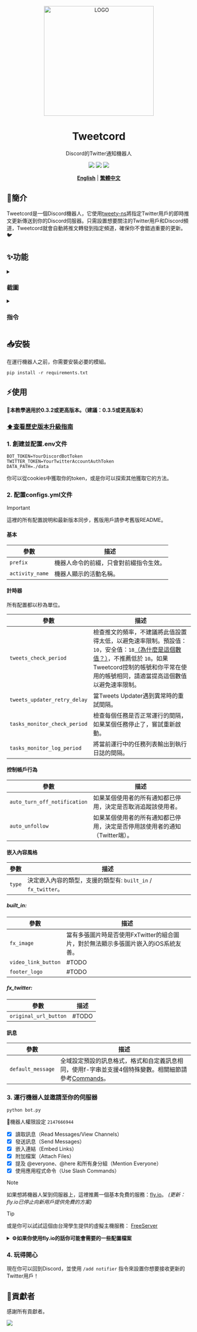 <div align="center">

<img alt="LOGO" src="https://i.imgur.com/WKXJDZL.png" width="300" height="300" />
  
# Tweetcord

Discord的Twitter通知機器人

[![](https://img.shields.io/badge/python-3.10+-blue?logo=python&logoColor=white)](https://www.python.org/downloads/)
[![](https://img.shields.io/github/v/release/Yuuzi261/Tweetcord?sort=semver)](https://github.com/Yuuzi261/Tweetcord/releases)
[![](https://img.shields.io/github/release-date/Yuuzi261/Tweetcord)](https://github.com/Yuuzi261/Tweetcord/releases)

[**English**](./README.md) | [**繁體中文**](./README_zh.md)

</div>

## 📝簡介

Tweetcord是一個Discord機器人，它使用[tweety-ns](https://github.com/mahrtayyab/tweety)將指定Twitter用戶的即時推文更新傳送到你的Discord伺服器。只需設置想要關注的Twitter用戶和Discord頻道，Tweetcord就會自動將推文轉發到指定頻道，確保你不會錯過重要的更新。🐦

## ✨功能

<details>
   <summary>

### 截圖

   </summary>
👇每當關注的用戶發布新推文時，你的伺服器也會收到通知。

![](https://i.imgur.com/SXITM0a.png)

</details>

<details>
   <summary>

### 指令

   </summary>

👉 `/add notifier` `username` `channel` | `mention` `type`

| 參數 | 類型 | 描述 |
| --------- | ----- | ----------- |
| `username` | str | 你想要開啟通知的Twitter用戶的用戶名 |
| `channel` | discord.TextChannel | 機器人發送通知的頻道 |
| `mention` | discord.Role | 通知時提及的身分組 |
| `type` | str | 設定是否啟用轉推和引用的通知 |

👉 `/remove notifier` `username` `channel`

| 參數 | 類型 | 描述 |
| --------- | ----- | ----------- |
| `username` | str | 你想要關閉通知的Twitter用戶的用戶名 |
| `channel` | discord.TextChannel | 設置為發送通知的頻道 |

👉 `/list users`

- 列出所有當前伺服器開啟通知的Twitter用戶

👉 `/sync`

- 將新Twitter帳戶的通知與資料庫同步。如果你更改了bot使用的Twitter帳戶，請使用此指令

👉 `/customize message` `username` `channel` | `default`

| 參數 | 類型 | 描述 |
| --------- | ----- | ----------- |
| `username` | str | 你想要設定自定義通知訊息的Twitter用戶的用戶名 |
| `channel` | discord.TextChannel | 機器人發送通知的頻道 |
| `default` | bool | 是否要還原至預設的設定 _(預設是false)_ |

自定義通知訊息為 `f-string` 格式，目前支援4種特別的變數可供使用，將在下面說明：

- `{action}` : 發文者的動作，包括 `tweeted`、`retweeted` 和 `quoted` _（暫不支持中文）_
- `{author}` : 發文者的顯示名稱
- `{mention}` : 發送到discord時提及的身份組
- `{url}` : 推文的連結

</details>

## 📥安裝

在運行機器人之前，你需要安裝必要的模組。

```shell
pip install -r requirements.txt
```

## ⚡使用

**📢本教學適用於0.3.2或更高版本。（建議：0.3.5或更高版本）**

### [⬆️查看歷史版本升級指南](./UPGRADE_GUIDE.md)

### 1. 創建並配置.env文件

```env
BOT_TOKEN=YourDiscordBotToken
TWITTER_TOKEN=YourTwitterAccountAuthToken
DATA_PATH=./data
```

你可以從cookies中獲取你的token，或是你可以探索其他獲取它的方法。

### 2. 配置configs.yml文件

> [!IMPORTANT]
> 這裡的所有配置說明和最新版本同步，舊版用戶請參考舊版README。

#### 基本

| 參數 | 描述 |
|-----------|-------------|
| `prefix` | 機器人命令的前綴，只會對前綴指令生效。 |
| `activity_name` | 機器人顯示的活動名稱。 |

#### 計時器

所有配置都以秒為單位。

| 參數 | 描述 |
|-----------|-------------|
| `tweets_check_period` | 檢查推文的頻率，不建議將此值設置得太低，以避免速率限制。預設值：`10`，安全值：`18`[（為什麼是這個數值？）](https://github.com/mahrtayyab/tweety/wiki/FAQs#twitter-new-limits)，不推薦低於 `10`。如果Tweetcord控制的帳號和你平常在使用的帳號相同，請適當提高這個數值以避免速率限制。 |
| `tweets_updater_retry_delay` | 當Tweets Updater遇到異常時的重試間隔。 |
| `tasks_monitor_check_period` | 檢查每個任務是否正常運行的間隔，如果某個任務停止了，嘗試重新啟動。 |
| `tasks_monitor_log_period` | 將當前運行中的任務列表輸出到執行日誌的間隔。 |

#### 控制帳戶行為

| 參數 | 描述 |
|-----------|-------------|
| `auto_turn_off_notification` | 如果某個使用者的所有通知都已停用，決定是否取消追蹤該使用者。 |
| `auto_unfollow` | 如果某個使用者的所有通知都已停用，決定是否停用該使用者的通知（Twitter端）。 |

#### 嵌入內容風格

| 參數 | 描述 |
|-----------|-------------|
| `type` | 決定嵌入內容的類型，支援的類型有: `built_in` / `fx_twitter`。 |

##### built_in:

| 參數 | 描述 |
|-----------|-------------|
| `fx_image` | 當有多張圖片時是否使用FxTwitter的組合圖片，對於無法顯示多張圖片嵌入的iOS系統友善。 |
| `video_link_button` | #TODO |
| `footer_logo` | #TODO |

##### fx_twitter:

| 參數 | 描述 |
|-----------|-------------|
| `original_url_button` | #TODO |

#### 訊息

| 參數 | 描述 |
|-----------|-------------|
| `default_message` | 全域設定預設的訊息格式，格式和自定義訊息相同，使用f-字串並支援4個特殊變數。相關細節請參考[Commands](#指令)。 |

### 3. 運行機器人並邀請至你的伺服器

```shell
python bot.py
```

🔧機器人權限設定 `2147666944`

- [x] 讀取訊息（Read Messages/View Channels）
- [x] 發送訊息（Send Messages）
- [x] 嵌入連結（Embed Links）
- [x] 附加檔案（Attach Files）
- [x] 提及 @everyone、@here 和所有身分組（Mention Everyone）
- [x] 使用應用程式命令（Use Slash Commands）

> [!NOTE]
> 如果想將機器人架到伺服器上，這裡推薦一個基本免費的服務：[fly.io](https://fly.io)。 _(更新：fly.io已停止向新用戶提供免費的方案)_

> [!TIP]
> 或是你可以試試這個由台灣學生提供的虛擬主機服務： [FreeServer](https://freeserver.tw/index.html)

<details>
   <summary><b>⚙️如果你使用fly.io的話你可能會需要的一些配置檔案</b></summary>

- dockerfile

```dockerfile
FROM python:3.10.9
WORKDIR /bot
COPY requirements.txt /bot/
RUN pip install -r requirements.txt
COPY . /bot/
CMD python bot.py
```

- fly.toml

```toml
app = "你的APP名稱"
primary_region = "你的APP地區"

[env]
  DATA_PATH = "/data"

[mounts]
  source = "你的APP的VOLUME名稱"
  destination = "/data"
```

</details>

### 4. 玩得開心

現在你可以回到Discord，並使用 `/add notifier` 指令來設置你想要接收更新的Twitter用戶！

## 💪貢獻者

感謝所有貢獻者。

[![](https://contrib.rocks/image?repo=Yuuzi261/Tweetcord)](https://github.com/Yuuzi261/Tweetcord/graphs/contributors)
